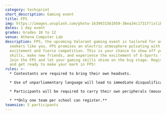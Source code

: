 ```yaml
---
category: techsprint
short_description: Gaming event
title: FPS
img: https://images.unsplash.com/photo-1639931561959-36ea34c1731f?ixlib=rb-4.0.3&ixid=M3wxMjA3fDB8MHxzZWFyY2h8M3x8ZnBzfGVufDB8fDB8fHww&auto=format&fit=crop&w=900&q=60
dates: 1 day event
grades: Grades 10 to 12
venue: Athena Computer Lab
description: FPS, the upcoming Valorant gaming event is tailored for adrenaline
  seekers like you. FPS promises an electric atmosphere pulsating with
  excitement and fierce competition. This is your chance to show off your
  skills, make new friends, and experience the excitement of E-Sports firsthand.
  Join the FPS and let your gaming skills shine on the big stage. Register now
  and get ready to make your mark in FPS!
rules: >-
  * Contestants are required to bring their own headsets.

  * Use of unparliamentary language will lead to immediate disqualification.

  * Participants will be required to carry their own peripherals (mouse, keyboard, and headphones).

  * **Only one team per school can register.**
teamsize: 5 participants
---
```

